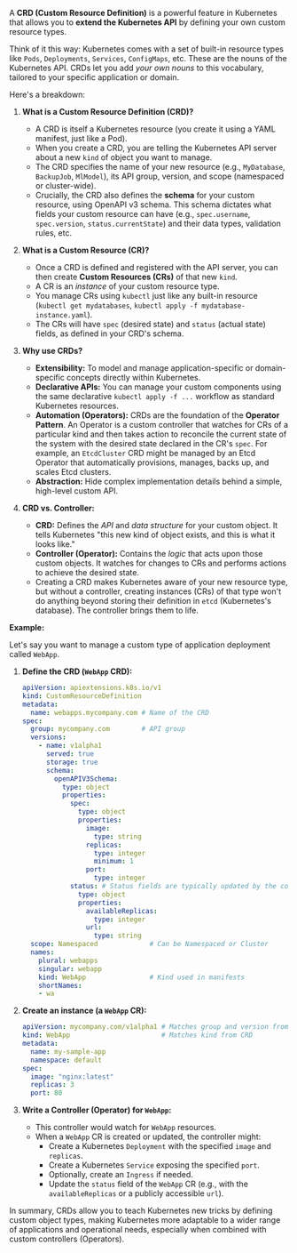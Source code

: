 A **CRD (Custom Resource Definition)** is a powerful feature in Kubernetes that allows you to **extend the Kubernetes API** by defining your own custom resource types.

Think of it this way: Kubernetes comes with a set of built-in resource types like `Pods`, `Deployments`, `Services`, `ConfigMaps`, etc. These are the nouns of the Kubernetes API. CRDs let you add *your own nouns* to this vocabulary, tailored to your specific application or domain.

Here's a breakdown:

1.  **What is a Custom Resource Definition (CRD)?**
    *   A CRD is itself a Kubernetes resource (you create it using a YAML manifest, just like a Pod).
    *   When you create a CRD, you are telling the Kubernetes API server about a new `kind` of object you want to manage.
    *   The CRD specifies the name of your new resource (e.g., `MyDatabase`, `BackupJob`, `MlModel`), its API group, version, and scope (namespaced or cluster-wide).
    *   Crucially, the CRD also defines the **schema** for your custom resource, using OpenAPI v3 schema. This schema dictates what fields your custom resource can have (e.g., `spec.username`, `spec.version`, `status.currentState`) and their data types, validation rules, etc.

2.  **What is a Custom Resource (CR)?**
    *   Once a CRD is defined and registered with the API server, you can then create **Custom Resources (CRs)** of that new `kind`.
    *   A CR is an *instance* of your custom resource type.
    *   You manage CRs using `kubectl` just like any built-in resource (`kubectl get mydatabases`, `kubectl apply -f mydatabase-instance.yaml`).
    *   The CRs will have `spec` (desired state) and `status` (actual state) fields, as defined in your CRD's schema.

3.  **Why use CRDs?**
    *   **Extensibility:** To model and manage application-specific or domain-specific concepts directly within Kubernetes.
    *   **Declarative APIs:** You can manage your custom components using the same declarative `kubectl apply -f ...` workflow as standard Kubernetes resources.
    *   **Automation (Operators):** CRDs are the foundation of the **Operator Pattern**. An Operator is a custom controller that watches for CRs of a particular kind and then takes action to reconcile the current state of the system with the desired state declared in the CR's `spec`. For example, an `EtcdCluster` CRD might be managed by an Etcd Operator that automatically provisions, manages, backs up, and scales Etcd clusters.
    *   **Abstraction:** Hide complex implementation details behind a simple, high-level custom API.

4.  **CRD vs. Controller:**
    *   **CRD:** Defines the *API* and *data structure* for your custom object. It tells Kubernetes "this new kind of object exists, and this is what it looks like."
    *   **Controller (Operator):** Contains the *logic* that acts upon those custom objects. It watches for changes to CRs and performs actions to achieve the desired state.
    *   Creating a CRD makes Kubernetes aware of your new resource type, but without a controller, creating instances (CRs) of that type won't do anything beyond storing their definition in `etcd` (Kubernetes's database). The controller brings them to life.

**Example:**

Let's say you want to manage a custom type of application deployment called `WebApp`.

1.  **Define the CRD (`WebApp` CRD):**
    ```yaml
    apiVersion: apiextensions.k8s.io/v1
    kind: CustomResourceDefinition
    metadata:
      name: webapps.mycompany.com # Name of the CRD
    spec:
      group: mycompany.com        # API group
      versions:
        - name: v1alpha1
          served: true
          storage: true
          schema:
            openAPIV3Schema:
              type: object
              properties:
                spec:
                  type: object
                  properties:
                    image:
                      type: string
                    replicas:
                      type: integer
                      minimum: 1
                    port:
                      type: integer
                status: # Status fields are typically updated by the controller
                  type: object
                  properties:
                    availableReplicas:
                      type: integer
                    url:
                      type: string
      scope: Namespaced             # Can be Namespaced or Cluster
      names:
        plural: webapps
        singular: webapp
        kind: WebApp                # Kind used in manifests
        shortNames:
        - wa
    ```

2.  **Create an instance (a `WebApp` CR):**
    ```yaml
    apiVersion: mycompany.com/v1alpha1 # Matches group and version from CRD
    kind: WebApp                       # Matches kind from CRD
    metadata:
      name: my-sample-app
      namespace: default
    spec:
      image: "nginx:latest"
      replicas: 3
      port: 80
    ```

3.  **Write a Controller (Operator) for `WebApp`:**
    *   This controller would watch for `WebApp` resources.
    *   When a `WebApp` CR is created or updated, the controller might:
        *   Create a Kubernetes `Deployment` with the specified `image` and `replicas`.
        *   Create a Kubernetes `Service` exposing the specified `port`.
        *   Optionally, create an `Ingress` if needed.
        *   Update the `status` field of the `WebApp` CR (e.g., with the `availableReplicas` or a publicly accessible `url`).

In summary, CRDs allow you to teach Kubernetes new tricks by defining custom object types, making Kubernetes more adaptable to a wider range of applications and operational needs, especially when combined with custom controllers (Operators).